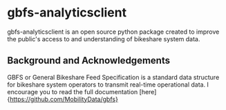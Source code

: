 # gbfs-analyticsclient 
gbfs-analyticsclient is an open source python package created to improve the public's access to and understanding of bikeshare system data.

## Background and Acknowledgements
GBFS or General Bikeshare Feed Specification is a standard data structure for bikeshare system operators to transmit real-time operational data.
I encourage you to read the full documentation [here]{https://github.com/MobilityData/gbfs}
# 
